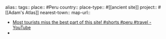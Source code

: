 alias::
tags::
place:: #Peru 
country:: 
place-type:: #[[ancient site]] project:: #[[Adam's Atlas]] 
nearest-town::
map-url::

- [Most tourists miss the best part of this site! #shorts #peru #travel - YouTube](https://www.youtube.com/shorts/b3yd3R1AQiE)
-
